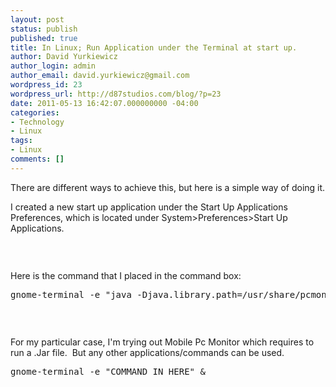```yaml
---
layout: post
status: publish
published: true
title: In Linux; Run Application under the Terminal at start up.
author: David Yurkiewicz
author_login: admin
author_email: david.yurkiewicz@gmail.com
wordpress_id: 23
wordpress_url: http://d87studios.com/blog/?p=23
date: 2011-05-13 16:42:07.000000000 -04:00
categories:
- Technology
- Linux
tags:
- Linux
comments: []
---
```

There are different ways to achieve this, but here is a simple way of doing it.

I created a new start up application under the Start Up Applications  Preferences, which is located under System&gt;Preferences&gt;Start Up  Applications.

<img src="../../images/pcmonitorclient1.PNG" alt="" />

&nbsp;

Here is the command that I placed in the command box:
<pre>gnome-terminal -e "java -Djava.library.path=/usr/share/pcmonitor/lib/ -jar /usr/share/pcmonitor/bin/pcmonitor.jar -c /usr/share/pcmonitor/etc/pcmonitor.conf &amp;" &amp;</pre>
&nbsp;

<img src="../../images/pcmonitorclient2.PNG" alt="" />

For my particular case, I'm trying out Mobile Pc Monitor which requires  to run a .Jar file.  But any other applications/commands can be used.
<pre>gnome-terminal -e "COMMAND IN HERE" &amp;</pre>
